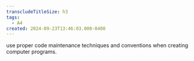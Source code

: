 ```yaml
---
transcludeTitleSize: h3
tags:
  - A4
created: 2024-09-23T13:46:03.000-0400
---
```

use proper code maintenance techniques and conventions when creating computer programs.